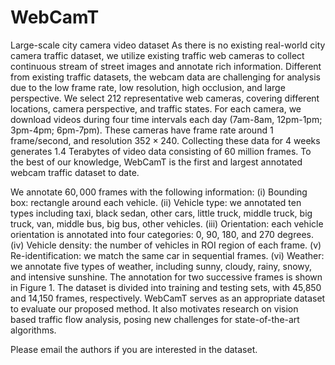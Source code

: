 # WebCamT
Large-scale city camera video dataset
As there is no existing real-world city camera traffic dataset, we utilize existing traffic web cameras to collect continuous stream of street images and annotate rich information. Different from existing traffic datasets, the webcam data are challenging for analysis due to the low frame rate, low resolution, high occlusion, and large perspective. We select 212 representative web cameras, covering different locations, camera perspective, and traffic states.  For each camera, we download videos during four time intervals each day (7am-8am, 12pm-1pm; 3pm-4pm; 6pm-7pm). These cameras have frame rate around 1 frame/second, and resolution $352\times240$. Collecting these data for 4 weeks generates 1.4 Terabytes of video data consisting of 60 million frames. To the best of our knowledge, WebCamT is the first and largest annotated webcam traffic dataset to date.

We annotate $60,000$ frames with the following information: (i) Bounding box: rectangle around each vehicle. (ii) Vehicle type: we annotated ten types including taxi, black sedan, other cars, little truck, middle truck, big truck, van, middle bus, big bus, other vehicles. (iii) Orientation: each vehicle orientation is annotated into four categories: 0, 90, 180, and 270 degrees. (iv) Vehicle density: the number of vehicles in ROI region of each frame. (v) Re-identification: we match the same car in sequential frames. (vi) Weather: we annotate five types of weather, including sunny, cloudy, rainy, snowy, and intensive sunshine. The annotation for two successive frames is shown in Figure 1. The dataset is divided into training and testing sets, with 45,850 and 14,150 frames, respectively. WebCamT serves as an appropriate dataset to evaluate our proposed method. It also motivates research on vision based traffic flow analysis, posing new challenges for state-of-the-art algorithms.

Please email the authors if you are interested in the dataset.

